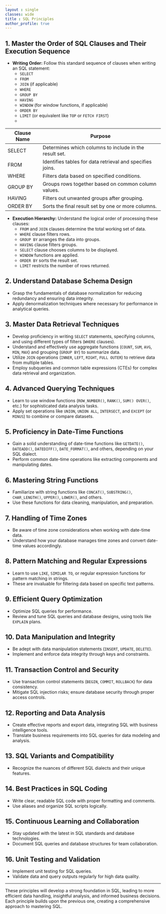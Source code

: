 ```yaml
---
layout : single
classes: wide
title : SQL Principles
author_profile: true
---
```



## 1. Master the Order of SQL Clauses and Their Execution Sequence
- **Writing Order:** Follow this standard sequence of clauses when writing an SQL statement:
    - `SELECT`
    - `FROM`
    - `JOIN` (if applicable)
    - `WHERE`
    - `GROUP BY`
    - `HAVING`
    - `WINDOW` (for window functions, if applicable)
    - `ORDER BY`
    - `LIMIT` (or equivalent like `TOP` or `FETCH FIRST`)  
    - 
| Clause Name | Purpose                                                  |
|-------------|----------------------------------------------------------|
| SELECT      | Determines which columns to include in the result set.    |
| FROM        | Identifies tables for data retrieval and specifies joins. |
| WHERE       | Filters data based on specified conditions.              |
| GROUP BY    | Groups rows together based on common column values.       |
| HAVING      | Filters out unwanted groups after grouping.              |
| ORDER BY    | Sorts the final result set by one or more columns.        |  
  
- **Execution Hierarchy:** Understand the logical order of processing these clauses:
    - `FROM` and `JOIN` clauses determine the total working set of data.
    - `WHERE` clause filters rows.
    - `GROUP BY` arranges the data into groups.
    - `HAVING` clause filters groups.
    - `SELECT` clause chooses columns to be displayed.
    - `WINDOW` functions are applied.
    - `ORDER BY` sorts the result set.
    - `LIMIT` restricts the number of rows returned.

## 2. Understand Database Schema Design
- Grasp the fundamentals of database normalization for reducing redundancy and ensuring data integrity.
- Apply denormalization techniques where necessary for performance in analytical queries.

## 3. Master Data Retrieval Techniques
- Develop proficiency in writing `SELECT` statements, specifying columns, and using different types of filters (`WHERE` clauses).
- Understand and effectively use aggregate functions (`COUNT`, `SUM`, `AVG`, `MIN`, `MAX`) and grouping (`GROUP BY`) to summarize data.
- Utilize `JOIN` operations (`INNER`, `LEFT`, `RIGHT`, `FULL OUTER`) to retrieve data from multiple tables.
- Employ subqueries and common table expressions (CTEs) for complex data retrieval and organization.

## 4. Advanced Querying Techniques
- Learn to use window functions (`ROW_NUMBER()`, `RANK()`, `SUM() OVER()`, etc.) for sophisticated data analysis tasks.
- Apply set operations like `UNION`, `UNION ALL`, `INTERSECT`, and `EXCEPT` (or `MINUS`) to combine or compare datasets.

## 5. Proficiency in Date-Time Functions
- Gain a solid understanding of date-time functions like `GETDATE()`, `DATEADD()`, `DATEDIFF()`, `DATE_FORMAT()`, and others, depending on your SQL dialect.
- Perform common date-time operations like extracting components and manipulating dates.

## 6. Mastering String Functions
- Familiarize with string functions like `CONCAT()`, `SUBSTRING()`, `CHAR_LENGTH()`, `UPPER()`, `LOWER()`, and others.
- Use these functions for data cleaning, manipulation, and preparation.

## 7. Handling of Time Zones
- Be aware of time zone considerations when working with date-time data.
- Understand how your database manages time zones and convert date-time values accordingly.

## 8. Pattern Matching and Regular Expressions
- Learn to use `LIKE`, `SIMILAR TO`, or regular expression functions for pattern matching in strings.
- These are invaluable for filtering data based on specific text patterns.

## 9. Efficient Query Optimization
- Optimize SQL queries for performance.
- Review and tune SQL queries and database designs, using tools like `EXPLAIN` plans.

## 10. Data Manipulation and Integrity
- Be adept with data manipulation statements (`INSERT`, `UPDATE`, `DELETE`).
- Implement and enforce data integrity through keys and constraints.

## 11. Transaction Control and Security
- Use transaction control statements (`BEGIN`, `COMMIT`, `ROLLBACK`) for data consistency.
- Mitigate SQL injection risks; ensure database security through proper access controls.

## 12. Reporting and Data Analysis
- Create effective reports and export data, integrating SQL with business intelligence tools.
- Translate business requirements into SQL queries for data modeling and analysis.

## 13. SQL Variants and Compatibility
- Recognize the nuances of different SQL dialects and their unique features.

## 14. Best Practices in SQL Coding
- Write clear, readable SQL code with proper formatting and comments.
- Use aliases and organize SQL scripts logically.

## 15. Continuous Learning and Collaboration
- Stay updated with the latest in SQL standards and database technologies.
- Document SQL queries and database structures for team collaboration.

## 16. Unit Testing and Validation
- Implement unit testing for SQL queries.
- Validate data and query outputs regularly for high data quality.

---

These principles will develop a strong foundation in SQL, leading to more efficient data handling, insightful analysis, and informed business decisions. Each principle builds upon the previous one, creating a comprehensive approach to mastering SQL.
